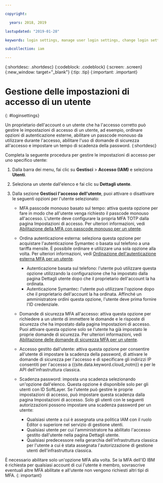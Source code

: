 ```yaml
---

copyright:

  years: 2018, 2019

lastupdated: "2019-01-28"

keywords: login settings, manage user login settings, change login settings for user

subcollection: iam

---
```


{:shortdesc: .shortdesc}
{:codeblock: .codeblock}
{:screen: .screen}
{:new_window: target="_blank"}
{:tip: .tip}
{:important: .important}

# Gestione delle impostazioni di accesso di un utente
{: #loginsettings}

Un proprietario dell'account o un utente che ha l'accesso corretto può gestire le impostazioni di accesso di un utente, ad esempio, ordinare opzioni di autenticazione esterne, abilitare un passcode monouso da utilizzare durante l'accesso, abilitare l'uso di domande di sicurezza all'accesso e impostare un tempo di scadenza della password.
{:shortdesc}

Completa la seguente procedura per gestire le impostazioni di accesso per uno specifico utente:

1. Dalla barra dei menu, fai clic su **Gestisci** &gt; **Accesso (IAM)** e seleziona **Utenti**.
2. Seleziona un utente dall'elenco e fai clic su **Dettagli utente**.
3. Dalla sezione **Gestisci l'accesso dell'utente**, puoi attivare o disattivare le seguenti opzioni per l'utente selezionato:

    * MFA passcode monouso basato sul tempo: attiva questa opzione per fare in modo che all'utente venga richiesto il passcode monouso all'accesso. L'utente deve configurare la propria MFA TOTP dalla pagina Impostazioni di accesso. Per ulteriori informazioni, vedi [Abilitazione della MFA con passcode monouso per un utente](/docs/iam?topic=iam-totp#totp).

    * Ordina autenticazione esterna: seleziona questa opzione per acquistare l'autenticazione Symantec o basata sul telefono a una tariffa mensile. È possibile ordinare e utilizzare una sola opzione alla volta. Per ulteriori informazioni, vedi [Ordinazione dell'autenticazione esterna MFA per un utente](/docs/iam?topic=iam-external#external).

        * Autenticazione basata sul telefono: l'utente può utilizzare questa opzione utilizzando la configurazione che ha impostato dalla pagina Dettagli utente dopo che il proprietario dell'account la ha ordinata.
        * Autenticazione Symantec: l'utente può utilizzare l'opzione dopo che il proprietario dell'account la ha ordinata. Affinché un amministratore ordini questa opzione, l'utente deve prima fornire l'ID credenziale.

    * Domande di sicurezza MFA all'accesso: attiva questa opzione per richiedere a un utente di immettere le domande e le risposte di sicurezza che ha impostato dalla pagina Impostazioni di accesso. Puoi attivare questa opzione solo se l'utente ha già impostato le proprie domande di sicurezza. Per ulteriori informazioni, vedi [Abilitazione delle domande di sicurezza MFA per un utente](/docs/iam?topic=iam-questions#questions).

    * Accesso gestito dall'utente: attiva questa opzione per consentire all'utente di impostare la scadenza della password, di attivare le domande di sicurezza per l'accesso e di specificare gli indirizzi IP consentiti per l'accesso a {{site.data.keyword.cloud_notm}} e per le API dell'infrastruttura classica.

    * Scadenza password: imposta una scadenza selezionando un'opzione dall'elenco. Questa opzione è disponibile solo per gli utenti con ID SoftLayer. Se l'utente può gestire le proprie impostazioni di accesso, può impostare questa scadenza dalla pagina Impostazioni di accesso. Solo gli utenti con le seguenti autorizzazioni possono impostare una scadenza password per un utente:

        * Qualsiasi utente a cui è assegnata una politica IAM con il ruolo Editor o superiore nel servizio di gestione utenti.
        * Qualsiasi utente per cui l'amministratore ha abilitato l'accesso gestito dall'utente nella pagina Dettagli utente.
        * Qualsiasi predecessore nella gerarchia dell'infrastruttura classica per l'utente a cui è stata assegnata l'autorizzazione di gestione utenti dell'infrastruttura classica.

È necessario abilitare solo un'opzione MFA alla volta. Se la MFA dell'ID IBM è richiesta per qualsiasi account di cui l'utente è membro, sovrascrive eventuali altre MFA abilitate e all'utente non vengono richiesti altri tipi di MFA.
{: important}
